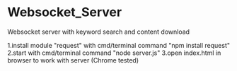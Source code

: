 # Websocket_Server
 Websocket server with keyword search and content download

1.install module "request" with cmd/terminal command "npm install request"
2.start with cmd/terminal command "node server.js"
3.open index.html in browser to work with server (Chrome tested)
